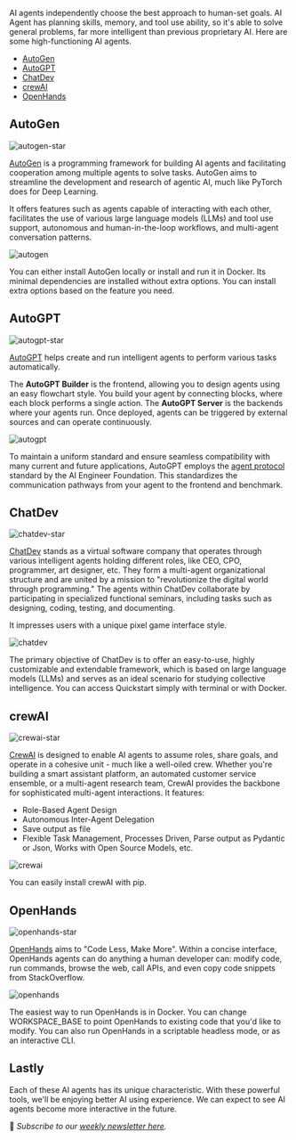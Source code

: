AI agents independently choose the best approach to human-set goals. AI Agent has planning skills, memory, and tool use ability, so it's able to solve general problems, far more intelligent than previous proprietary AI. Here are some high-functioning AI agents.

-   [AutoGen](#autogen)
-   [AutoGPT](#autogpt)
-   [ChatDev](#chatdev)
-   [crewAI](#crewai)
-   [OpenHands](#openhands)

## AutoGen

![autogen-star](/assets/blog/ai-agents/autogen-star.webp)

[AutoGen](https://github.com/microsoft/autogen) is a programming framework for building AI agents and facilitating cooperation among multiple agents to solve tasks. AutoGen aims to streamline the development and research of agentic AI, much like PyTorch does for Deep Learning.

It offers features such as agents capable of interacting with each other, facilitates the use of various large language models (LLMs) and tool use support, autonomous and human-in-the-loop workflows, and multi-agent conversation patterns.

![autogen](/assets/blog/ai-agents/autogen.webp)

You can either install AutoGen locally or install and run it in Docker. Its minimal dependencies are installed without extra options. You can install extra options based on the feature you need.

## AutoGPT

![autogpt-star](/assets/blog/ai-agents/autogpt-star.webp)

[AutoGPT](https://github.com/Significant-Gravitas/AutoGPT) helps create and run intelligent agents to perform various tasks automatically.

The **AutoGPT Builder** is the frontend, allowing you to design agents using an easy flowchart style. You build your agent by connecting blocks, where each block performs a single action. The **AutoGPT Server** is the backends where your agents run. Once deployed, agents can be triggered by external sources and can operate continuously.

![autogpt](/assets/blog/ai-agents/autogpt.webp)

To maintain a uniform standard and ensure seamless compatibility with many current and future applications, AutoGPT employs the [agent protocol](https://agentprotocol.ai/) standard by the AI Engineer Foundation. This standardizes the communication pathways from your agent to the frontend and benchmark.

## ChatDev

![chatdev-star](/assets/blog/ai-agents/chatdev-star.webp)

[ChatDev](https://github.com/phaserjs/phaser) stands as a virtual software company that operates through various intelligent agents holding different roles, like CEO, CPO, programmer, art designer, etc. They form a multi-agent organizational structure and are united by a mission to "revolutionize the digital world through programming." The agents within ChatDev collaborate by participating in specialized functional seminars, including tasks such as designing, coding, testing, and documenting.

It impresses users with a unique pixel game interface style.

![chatdev](/assets/blog/ai-agents/chatdev.webp)

The primary objective of ChatDev is to offer an easy-to-use, highly customizable and extendable framework, which is based on large language models (LLMs) and serves as an ideal scenario for studying collective intelligence. You can access Quickstart simply with terminal or with Docker.

## crewAI

![crewai-star](/assets/blog/ai-agents/crewai-star.webp)

[CrewAI](https://github.com/phaserjs/phaser) is designed to enable AI agents to assume roles, share goals, and operate in a cohesive unit - much like a well-oiled crew. Whether you're building a smart assistant platform, an automated customer service ensemble, or a multi-agent research team, CrewAI provides the backbone for sophisticated multi-agent interactions. It features:

- Role-Based Agent Design
- Autonomous Inter-Agent Delegation
- Save output as file
- Flexible Task Management, Processes Driven, Parse output as Pydantic or Json, Works with Open Source Models, etc.

![crewai](/assets/blog/ai-agents/crewai.webp)

You can easily install crewAI with pip.

## OpenHands

![openhands-star](/assets/blog/ai-agents/openhands-star.webp)

[OpenHands](https://github.com/phaserjs/phaser) aims to "Code Less, Make More". Within a concise interface, OpenHands agents can do anything a human developer can: modify code, run commands, browse the web, call APIs, and even copy code snippets from StackOverflow.

![openhands](/assets/blog/ai-agents/openhands.webp)

The easiest way to run OpenHands is in Docker. You can change WORKSPACE_BASE to point OpenHands to existing code that you'd like to modify. You can also run OpenHands in a scriptable headless mode, or as an interactive CLI.

## Lastly

Each of these AI agents has its unique characteristic. With these powerful tools, we'll be enjoying better AI using experience. We can expect to see AI agents become more interactive in the future.

📧 *Subscribe to our [weekly newsletter here](https://star-history.beehiiv.com/subscribe).*
